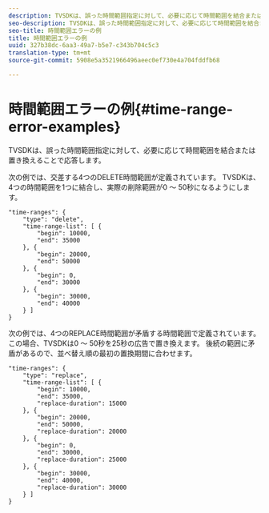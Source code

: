```yaml
---
description: TVSDKは、誤った時間範囲指定に対して、必要に応じて時間範囲を結合または置き換えることで応答します。
seo-description: TVSDKは、誤った時間範囲指定に対して、必要に応じて時間範囲を結合または置き換えることで応答します。
seo-title: 時間範囲エラーの例
title: 時間範囲エラーの例
uuid: 327b38dc-6aa3-49a7-b5e7-c343b704c5c3
translation-type: tm+mt
source-git-commit: 5908e5a3521966496aeec0ef730e4a704fddfb68

---
```



# 時間範囲エラーの例{#time-range-error-examples}

TVSDKは、誤った時間範囲指定に対して、必要に応じて時間範囲を結合または置き換えることで応答します。

次の例では、交差する4つのDELETE時間範囲が定義されています。 TVSDKは、4つの時間範囲を1つに結合し、実際の削除範囲が0 ～ 50秒になるようにします。

```
"time-ranges": {
    "type": "delete",
    "time-range-list": [ {
        "begin": 10000,
        "end": 35000
    }, {
        "begin": 20000,
        "end": 50000
    }, {
        "begin": 0,
        "end": 30000
    }, {
        "begin": 30000,
        "end": 40000
    } ]
}
```

次の例では、4つのREPLACE時間範囲が矛盾する時間範囲で定義されています。 この場合、TVSDKは0 ～ 50秒を25秒の広告で置き換えます。 後続の範囲に矛盾があるので、並べ替え順の最初の置換期間に合わせます。

```
"time-ranges": {
    "type": "replace",
    "time-range-list": [ {
        "begin": 10000,
        "end": 35000,
        "replace-duration": 15000
    }, {
        "begin": 20000,
        "end": 50000,
        "replace-duration": 20000
    }, {
        "begin": 0,
        "end": 30000,
        "replace-duration": 25000
    }, {
        "begin": 30000,
        "end": 40000,
        "replace-duration": 30000
    } ]
}
```

